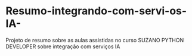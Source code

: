 # Resumo-integrando-com-servi-os-IA-
Projeto de resumo sobre as aulas assistidas no curso SUZANO PYTHON DEVELOPER sobre integração com serviços IA
